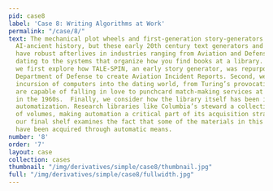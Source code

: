 ```yaml
---
pid: case8
label: 'Case 8: Writing Algorithms at Work'
permalink: "/case/8/"
text: The mechanical plot wheels and first-generation story-generators may feel like
  AI-ancient history, but these early 20th century text generators and writing devices
  have robust afterlives in industries ranging from Aviation and Defense to online
  dating to the systems that organize how you find books at a library.  In this case,
  we first explore how TALE-SPIN, an early story generator, was repurposed by the
  Department of Defense to create Aviation Incident Reports. Second, we track the
  incursion of computers into the dating world, from Turing’s provocation that machines
  are capable of falling in love to punchcard match-making services at college campuses
  in the 1960s.  Finally, we consider how the library itself has been influenced by
  automatization. Research libraries like Columbia’s steward a collection of millions
  of volumes, making automation a critical part of its acquisition strategy.  Thus
  our final shelf examines the fact that some of the materials in this very exhibit
  have been acquired through automatic means.
number: '8'
order: '7'
layout: case
collection: cases
thumbnail: "/img/derivatives/simple/case8/thumbnail.jpg"
full: "/img/derivatives/simple/case8/fullwidth.jpg"
---
```

